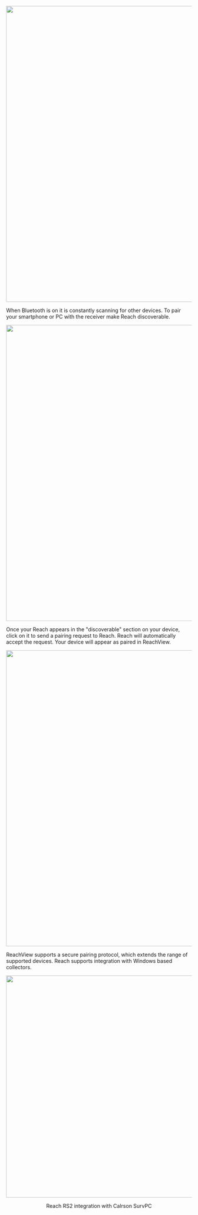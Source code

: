 
<p style="text-align:center" ><img src="../img/reachview/bluetooth/reachview-bluetooth.png" style="width: 800px;" /></p>

When Bluetooth is on it is constantly scanning for other devices. To pair your smartphone or PC with the receiver make Reach discoverable.

<p style="text-align:center" ><img src="../img/reachview/bluetooth/bluetooth-discoverable.png" style="width: 800px;" /></p>

Once your Reach appears in the "discoverable" section on your device, click on it to send a pairing request to Reach. Reach will automatically accept the request.  Your device will appear as paired in ReachView.

<p style="text-align:center" ><img src="../img/reachview/bluetooth/bluetooth-paired.png" style="width: 800px;" /></p>

ReachView supports a secure pairing protocol, which extends the range of supported devices. Reach supports integration with Windows based collectors.

<p style="text-align:center" ><img src="../img/reachview/bluetooth/rs2_survce.JPG" style="width: 600px;" /></p>
<p style="text-align:center" >Reach RS2 integration with Calrson SurvPC</p>
